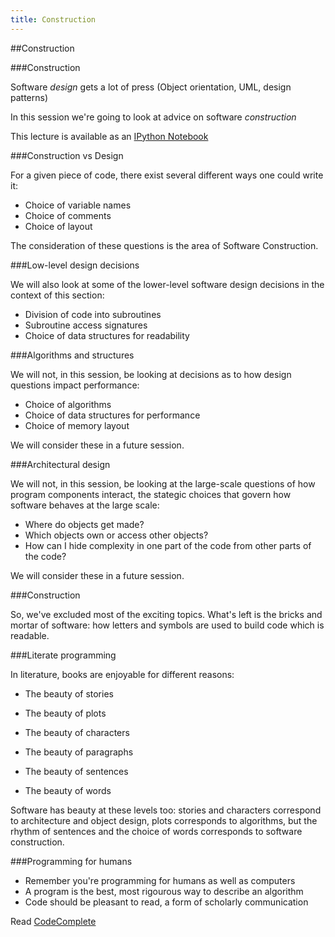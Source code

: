 ```yaml
---
title: Construction
---
```


##Construction

###Construction

Software *design* gets a lot of press (Object orientation, UML, design patterns)

In this session we're going to look at advice on software *construction*


This lecture is available as an [IPython Notebook](http://nbviewer.ipython.org/url/development.rc.ucl.ac.uk/training/engineering/session05/session05/python/session05.ipynb)

###Construction vs Design

For a given piece of code, there exist several different ways one could write it:

* Choice of variable names
* Choice of comments
* Choice of layout

The consideration of these questions is the area of Software Construction.

###Low-level design decisions

We will also look at some of the lower-level software design decisions in the context of this section:

* Division of code into subroutines
* Subroutine access signatures
* Choice of data structures for readability

###Algorithms and structures

We will not, in this session, be looking at decisions as to how design questions impact performance:

* Choice of algorithms
* Choice of data structures for performance
* Choice of memory layout

We will consider these in a future session.

###Architectural design

We will not, in this session, be looking at the large-scale questions of how program components interact,
the stategic choices that govern how software behaves at the large scale:

* Where do objects get made?
* Which objects own or access other objects?
* How can I hide complexity in one part of the code from other parts of the code?

We will consider these in a future session.

###Construction

So, we've excluded most of the exciting topics. What's left is the bricks and mortar of software:
how letters and symbols are used to build code which is readable.

###Literate programming

In literature, books are enjoyable for different reasons:

* The beauty of stories
* The beauty of plots
* The beauty of characters

* The beauty of paragraphs
* The beauty of sentences
* The beauty of words

Software has beauty at these levels too: stories and characters correspond to architecture and object design,
plots corresponds to algorithms, but the rhythm of sentences and the choice of words corresponds
to software construction.

###Programming for humans

* Remember you're programming for humans as well as computers
* A program is the best, most rigourous way to describe an algorithm
* Code should be pleasant to read, a form of scholarly communication

Read [CodeComplete](http://www.amazon.co.uk/Code-Complete-Practical-Handbook-Construction/dp/0735619670)


